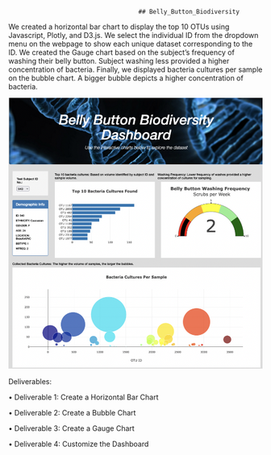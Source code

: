                                         ## Belly_Button_Biodiversity
                                        
We created a horizontal bar chart to display the top 10 OTUs using Javascript, Plotly, and D3.js. We select the individual ID from the dropdown menu on the webpage to show each unique dataset corresponding to the ID. We created the Gauge chart based on the subject’s frequency of washing their belly button. Subject washing less provided a higher concentration of bacteria. Finally, we displayed bacteria cultures per sample on the bubble chart. A bigger bubble depicts a higher concentration of bacteria. 

![](https://github.com/smzd/Belly_Button_Biodiversity/blob/main/Resources/page.png)

Deliverables:

•	Deliverable 1: Create a Horizontal Bar Chart

•	Deliverable 2: Create a Bubble Chart 

•	Deliverable 3: Create a Gauge Chart

•	Deliverable 4: Customize the Dashboard
